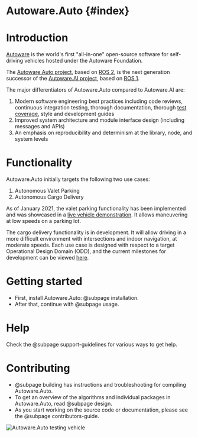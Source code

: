 Autoware.Auto {#index}
======================

# Introduction

[Autoware](https://www.autoware.org/) is the world's first "all-in-one" open-source software for self-driving vehicles hosted under the Autoware Foundation.

The [Autoware.Auto project](https://www.autoware.auto/), based on [ROS 2](https://index.ros.org/doc/ros2/), is the next generation successor of the [Autoware.AI project](https://www.autoware.ai/), based on [ROS 1](http://wiki.ros.org/Documentation).

The major differentiators of Autoware.Auto compared to Autoware.AI are:

1. Modern software engineering best practices including code reviews, continuous integration testing, thorough documentation, thorough [test coverage](coverage/index.html), style and development guides
2. Improved system architecture and module interface design (including messages and APIs)
3. An emphasis on reproducibility and determinism at the library, node, and system levels


# Functionality

Autoware.Auto initially targets the following two use cases:

1. Autonomous Valet Parking
2. Autonomous Cargo Delivery

As of January 2021, the valet parking functionality has been implemented and was showcased in a [live vehicle demonstration](https://www.youtube.com/watch?v=MC7n8vwiLcg). It allows maneuvering at low speeds on a parking lot.

The cargo delivery functionality is in development. It will allow driving in a more difficult environment with intersections and indoor navigation, at moderate speeds.
Each use case is designed with respect to a target Operational Design Domain (ODD), and the current milestones for development can be viewed [here](https://gitlab.com/groups/autowarefoundation/autoware.auto/-/milestones).


# Getting started

* First, install Autoware.Auto: @subpage installation.
* After that, continue with @subpage usage.


# Help

Check the @subpage support-guidelines for various ways to get help.


# Contributing
* @subpage building has instructions and troubleshooting for compiling Autoware.Auto.
* To get an overview of the algorithms and individual packages in Autoware.Auto, read @subpage design.
* As you start working on the source code or documentation, please see the @subpage contributors-guide.

![Autoware.Auto testing vehicle](images/lexus.jpg)
